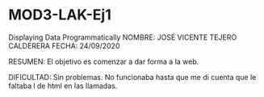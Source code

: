 # MOD3-LAK-Ej1
Displaying Data Programmatically
NOMBRE: JOSÉ VICENTE TEJERO CALDERERA FECHA: 24/09/2020

RESUMEN: El objetivo es comenzar a dar forma a la web.

DIFICULTAD: Sin problemas. No funcionaba hasta que me di cuenta que le faltaba l de html en las llamadas.
